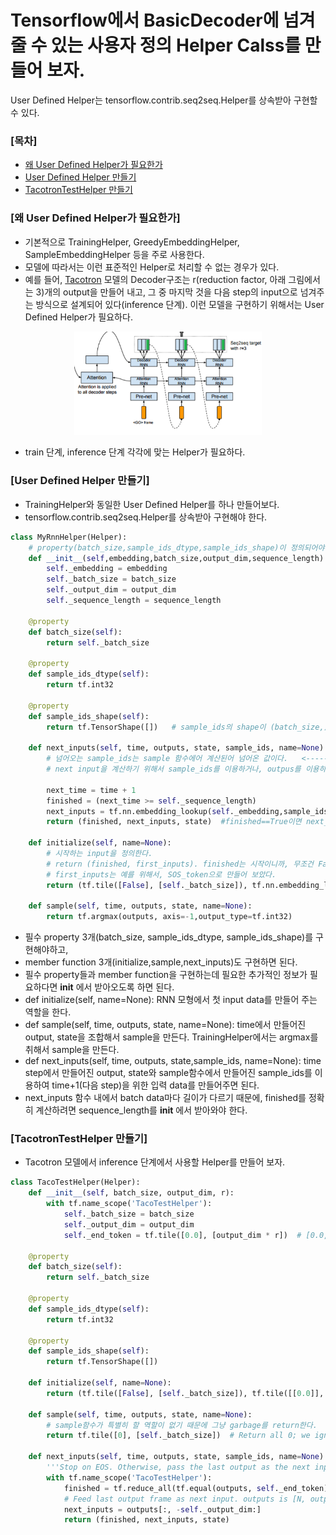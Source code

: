 # Tensorflow에서 BasicDecoder에 넘겨 줄 수 있는 사용자 정의 Helper Calss를 만들어 보자.
User Defined Helper는 tensorflow.contrib.seq2seq.Helper를 상속받아 구현할 수 있다.

### [목차]
* [왜 User Defined Helper가 필요한가](#왜-User-Defined-Helper가-필요한가)
* [User Defined Helper 만들기](#User-Defined-Helper-만들기)
* [TacotronTestHelper 만들기](#TacotronTestHelper-만들기)

### [왜 User Defined Helper가 필요한가]
* 기본적으로 TrainingHelper, GreedyEmbeddingHelper, SampleEmbeddingHelper 등을 주로 사용한다.
* 모델에 따라서는 이런 표준적인 Helper로 처리할 수 없는 경우가 있다. 
* 예를 들어, [Tacotron](https://arxiv.org/abs/1703.10135) 모델의 Decoder구조는 r(reduction factor, 아래 그림에서는 3)개의 output을 만들어 내고, 그 중 마지막 것을 다음 step의 input으로 넘겨주는 방식으로 설계되어 있다(inference 단계). 이런 모델을 구현하기 위해서는 User Defined Helper가 필요하다.
<p align="center"><img width="300" src="tacotron-decoder.png" />  </p>

* train 단계, inference 단계 각각에 맞는 Helper가 필요하다.

### [User Defined Helper 만들기]
* TrainingHelper와 동일한 User Defined Helper를 하나 만들어보다.
* tensorflow.contrib.seq2seq.Helper를 상속받아 구현해야 한다.

```python
class MyRnnHelper(Helper):
    # property(batch_size,sample_ids_dtype,sample_ids_shape)이 정의되어야 하고, initialize,sample,next_inputs이 정의되어야 한다.
    def __init__(self,embedding,batch_size,output_dim,sequence_length):
        self._embedding = embedding
        self._batch_size = batch_size
        self._output_dim = output_dim
        self._sequence_length = sequence_length

    @property
    def batch_size(self):
        return self._batch_size

    @property
    def sample_ids_dtype(self):
        return tf.int32

    @property
    def sample_ids_shape(self):
        return tf.TensorShape([])   # sample_ids의 shape이 (batch_size,) 이므로, batch_size를 제외하면, "[]"이 된다.

    def next_inputs(self, time, outputs, state, sample_ids, name=None):   # time+1을 위한 input을 만든다., outputs,state,sample_ids는 time step에서의 결과이다.
        # 넘어오는 sample_ids는 sample 함수에어 계산된어 넘어온 값이다.   <----- 이런 계산은 BasicDecoder의 'step' 함수에서 이루어 진다.
        # next input을 계산하기 위해서 sample_ids를 이용하거나, outpus를 이용하거나 선택하면 된다.
        
        next_time = time + 1
        finished = (next_time >= self._sequence_length)
        next_inputs = tf.nn.embedding_lookup(self._embedding,sample_ids)
        return (finished, next_inputs, state)  #finished==True이면 next_inputs,state는 의미가 없다.

    def initialize(self, name=None):
        # 시작하는 input을 정의한다.
        # return (finished, first_inputs). finished는 시작이니까, 무조건 False
        # first_inputs는 예를 위해서, SOS_token으로 만들어 보았다.
        return (tf.tile([False], [self._batch_size]), tf.nn.embedding_lookup(self._embedding,tf.tile([SOS_token], [self._batch_size])))  

    def sample(self, time, outputs, state, name=None):
        return tf.argmax(outputs, axis=-1,output_type=tf.int32)
```

* 필수 property 3개(batch_size, sample_ids_dtype, sample_ids_shape)를 구현해야하고,
* member function 3개(initialize,sample,next_inputs)도 구현하면 된다.
* 필수 property들과 member function을 구현하는데 필요한 추가적인 정보가 필요하다면 __init__ 에서 받아오도록 하면 된다.
* def initialize(self, name=None): RNN 모형에서 첫 input data를 만들어 주는 역할을 한다.
*  def sample(self, time, outputs, state, name=None): time에서 만들어진 output, state을 조합해서 sample을 만든다. TrainingHelper에서는 argmax를 취해서 sample을 만든다.
* def next_inputs(self, time, outputs, state,sample_ids, name=None): time step에서 만들어진 output, state와 sample함수에서 만들어진 sample_ids를 이용하여 time+1(다음 step)을 위한 입력 data를 만들어주면 된다.
* next_inputs 함수 내에서 batch data마다 길이가 다르기 때문에, finished를 정확히 계산하려면 sequence_length를 __init__ 에서 받아와야 한다.



### [TacotronTestHelper 만들기]
* Tacotron 모델에서 inference 단계에서 사용할 Helper를 만들어 보자. 

```python
class TacoTestHelper(Helper):
    def __init__(self, batch_size, output_dim, r):
        with tf.name_scope('TacoTestHelper'):
            self._batch_size = batch_size
            self._output_dim = output_dim
            self._end_token = tf.tile([0.0], [output_dim * r])  # [0.0,0.0,...]

    @property
    def batch_size(self):
        return self._batch_size
    
    @property
    def sample_ids_dtype(self):
        return tf.int32

    @property
    def sample_ids_shape(self):
        return tf.TensorShape([])
    
    def initialize(self, name=None):
        return (tf.tile([False], [self._batch_size]), tf.tile([[0.0]], [self._batch_size, self._output_dim]))

    def sample(self, time, outputs, state, name=None):
        # sample함수가 특별히 할 역할이 없기 때문에 그냥 garbage를 return한다.
        return tf.tile([0], [self._batch_size])  # Return all 0; we ignore them

    def next_inputs(self, time, outputs, state, sample_ids, name=None):
        '''Stop on EOS. Otherwise, pass the last output as the next input and pass through state.'''
        with tf.name_scope('TacoTestHelper'):
            finished = tf.reduce_all(tf.equal(outputs, self._end_token), axis=1)
            # Feed last output frame as next input. outputs is [N, output_dim * r]
            next_inputs = outputs[:, -self._output_dim:]
            return (finished, next_inputs, state)
```
